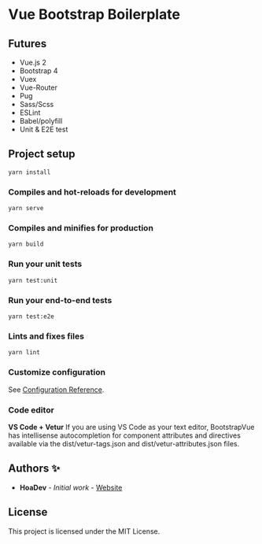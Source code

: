 # Vue Bootstrap Boilerplate

## Futures

- Vue.js 2
- Bootstrap 4
- Vuex
- Vue-Router
- Pug
- Sass/Scss
- ESLint
- Babel/polyfill
- Unit & E2E test

## Project setup

```
yarn install
```

### Compiles and hot-reloads for development

```
yarn serve
```

### Compiles and minifies for production

```
yarn build
```

### Run your unit tests

```
yarn test:unit
```

### Run your end-to-end tests

```
yarn test:e2e
```

### Lints and fixes files

```
yarn lint
```

### Customize configuration

See [Configuration Reference](https://cli.vuejs.org/config/).

### Code editor

**VS Code + Vetur**
If you are using VS Code as your text editor, BootstrapVue has intellisense autocompletion for component attributes and directives available via the dist/vetur-tags.json and dist/vetur-attributes.json files.

## Authors ✨

- **HoaDev** - _Initial work_ - [Website](https://hoadev.com)

## License

This project is licensed under the MIT License.
